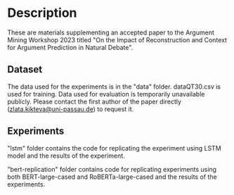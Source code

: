 # Description

These are materials supplementing an accepted paper to the Argument Mining Workshop 2023 titled "On the Impact of Reconstruction and Context for Argument Prediction in Natural Debate".

## Dataset

The data used for the experiments is in the "data" folder.
dataQT30.csv is used for training.
Data used for evaluation is temporarily unavailable publicly. Please contact the first author of the paper directly (zlata.kikteva@uni-passau.de) to request it. 

## Experiments

"lstm" folder contains the code for replicating the experiment using LSTM model and the results of the experiment.

"bert-replication" folder contains code for replicating experiments using both BERT-large-cased and RoBERTa-large-cased and the results of the experiments.
